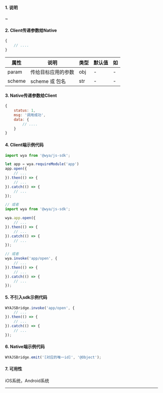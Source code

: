 #### 1. 说明

~

#### 2. Client传递参数给Native

```javascript
{
	// ....
}
```

属性 | 说明 | 类型 | 默认值 | 如
---|---|---|---|---
param | 传给目标应用的参数 | obj | - | -
scheme | scheme 或 包名 | str | - | -

#### 3. Native传递参数给Client

```javascript
{
	status: 1,
	msg: '调用成功',
	data: {
		// ....
	}
}
```

#### 4. Client端示例代码

```javascript
import wya from '@wya/js-sdk';

let app = wya.requireModule('app')
app.open({
	// ...
}).then(() => {
	// ...
}).catch(() => {
	// ...
});

// 或者
import wya from '@wya/js-sdk';

wya.app.open({
	// ...
}).then(() => {
	// ...
}).catch(() => {
	// ...
});

// 或者
wya.invoke('app/open', {
	// ...
}).then(() => {
	// ...
}).catch(() => {
	// ...
});
```

#### 5. 不引入sdk示例代码

```javascript
WYAJSBridge.invoke('app/open', {
	// ...
}).then(() => {
	// ...
}).catch(() => {
	// ...
});
```

#### 6. Native端示例代码

```javascript
WYAJSBridge.emit('[对应的唯一id]', '@Object');
```

#### 7. 可用性

iOS系统，Android系统

---------

